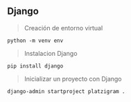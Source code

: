 ## Django

> Creación de entorno virtual

    python -m venv env

> Instalacion Django

    pip install django

> Inicializar un proyecto con Django
    
    django-admin startproject platzigram .